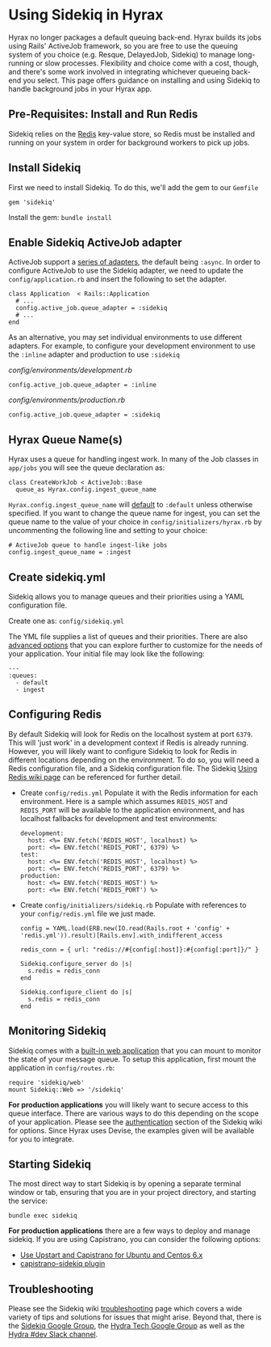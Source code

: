 # Using Sidekiq in Hyrax

Hyrax no longer packages a default queuing back-end.
Hyrax builds its jobs using Rails' ActiveJob framework, so you are free to use
the queuing system of you choice (e.g. Resque, DelayedJob, Sidekiq) to manage long-running or slow processes.
Flexibility and choice come with a cost, though, and there's some work involved
in integrating whichever queueing back-end you select.
This page offers guidance on installing and using Sidekiq to handle background jobs in your Hyrax app.

## Pre-Requisites: Install and Run Redis
Sidekiq relies on the [Redis](http://redis.io/) key-value store, so Redis must be installed and running
on your system in order for background workers to pick up jobs.

## Install Sidekiq
First we need to install Sidekiq. To do this, we'll add the gem to our `Gemfile`
```
gem 'sidekiq'
```

Install the gem: `bundle install`

## Enable Sidekiq ActiveJob adapter
ActiveJob support a [series of adapters](http://api.rubyonrails.org/classes/ActiveJob/QueueAdapters.html), the default being `:async`. In order to configure ActiveJob to use the Sidekiq adapter, we need to update the `config/application.rb` and insert the following to set the adapter.

```
class Application  < Rails::Application
  # ...
  config.active_job.queue_adapter = :sidekiq
  # ...
end
```

As an alternative, you may set individual environments to use different adapters. For example, to configure your development environment to use the `:inline` adapter and production to use `:sidekiq`

*config/environments/development.rb*
```
config.active_job.queue_adapter = :inline
```
*config/environments/production.rb*
```
config.active_job.queue_adapter = :sidekiq
```

## Hyrax Queue Name(s)
Hyrax uses a queue for handling ingest work. In many of the Job classes in `app/jobs` you will see the queue declaration as:
```
class CreateWorkJob < ActiveJob::Base
  queue_as Hyrax.config.ingest_queue_name
```
`Hyrax.config.ingest_queue_name` will [default](https://github.com/projecthydra-labs/hyrax/blob/fbad19844543c112c13458375554ccee4c6fbebb/lib/hyrax/configuration.rb#L119) to `:default` unless otherwise specified. If you want to change the queue name for ingest, you can set the queue name to the value of your choice in `config/initializers/hyrax.rb` by uncommenting the following line and setting to your choice:

```
# ActiveJob queue to handle ingest-like jobs
config.ingest_queue_name = :ingest
```

## Create sidekiq.yml
Sidekiq allows you to manage queues and their priorities using a YAML configuration file.

Create one as: `config/sidekiq.yml`

The YML file supplies a list of queues and their priorities. There are also [advanced options](https://github.com/mperham/sidekiq/wiki/Advanced-Options) that you can explore further to customize for the needs of your application. Your initial file may look like the following:
```
---
:queues:
  - default
  - ingest
```

## Configuring Redis
By default Sidekiq will look for Redis on the localhost system at port `6379`. This will 'just work' in a development context if Redis is already running. However, you will likely want to configure Sidekiq to look for Redis in different locations depending on the environment. To do so, you will need a Redis configuration file, and a Sidekiq configuration file. The Sidekiq [Using Redis wiki page](https://github.com/mperham/sidekiq/wiki/Using-Redis) can be referenced for further detail.

* Create `config/redis.yml` Populate it with the Redis information for each environment. Here is a sample which assumes `REDIS_HOST` and `REDIS_PORT` will be available to the application environment, and has localhost fallbacks for development and test environments:

  ```
  development:
    host: <%= ENV.fetch('REDIS_HOST', localhost) %>
    port: <%= ENV.fetch('REDIS_PORT', 6379) %>
  test:
    host: <%= ENV.fetch('REDIS_HOST', localhost) %>
    port: <%= ENV.fetch('REDIS_PORT', 6379) %>
  production:
    host: <%= ENV.fetch('REDIS_HOST') %>
    port: <%= ENV.fetch('REDIS_PORT') %>
  ```

* Create `config/initializers/sidekiq.rb` Populate with references to your `config/redis.yml` file we just made.

  ```
  config = YAML.load(ERB.new(IO.read(Rails.root + 'config' + 'redis.yml')).result)[Rails.env].with_indifferent_access
  
  redis_conn = { url: "redis://#{config[:host]}:#{config[:port]}/" }

  Sidekiq.configure_server do |s|
    s.redis = redis_conn
  end

  Sidekiq.configure_client do |s|
    s.redis = redis_conn
  end
  ```

## Monitoring Sidekiq
Sidekiq comes with a [built-in web application](https://github.com/mperham/sidekiq/wiki/Monitoring#web-ui) that you can mount to monitor the state of your message queue. To setup this application, first mount the application in `config/routes.rb`:

```
require 'sidekiq/web'
mount Sidekiq::Web => '/sidekiq'
```

**For production applications** you will likely want to secure access to this queue interface. There are various ways to do this depending on the scope of your application. Please see the [authentication](https://github.com/mperham/sidekiq/wiki/Monitoring#authentication) section of the Sidekiq wiki for options. Since Hyrax uses Devise, the examples given will be available for you to integrate.

## Starting Sidekiq
The most direct way to start Sidekiq is by opening a separate terminal window or tab, ensuring that you are in your project directory, and starting the service:

```
bundle exec sidekiq
```

**For production applications** there are a few ways to deploy and manage sidekiq. If you are using Capistrano, you can consider the following options:

* [Use Upstart and Capistrano for Ubuntu and Centos 6.x](https://github.com/mperham/sidekiq/wiki/Deploying-to-Ubuntu)
* [capistrano-sidekiq plugin](https://github.com/seuros/capistrano-sidekiq)

## Troubleshooting
Please see the Sidekiq wiki [troubleshooting](https://github.com/mperham/sidekiq/wiki/Problems-and-Troubleshooting) page which covers a wide variety of tips and solutions for issues that might arise. Beyond that, there is the [Sidekiq Google Group](https://groups.google.com/forum/#!forum/sidekiq), the [Hydra Tech Google Group](https://groups.google.com/forum/#!forum/hydra-tech) as well as the [Hydra #dev Slack channel](https://wiki.duraspace.org/pages/viewpage.action?pageId=43910187#Getintouch!-Slack).